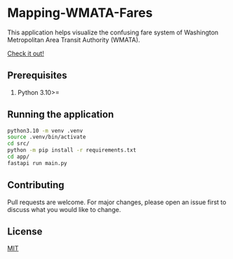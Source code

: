 # Mapping-WMATA-Fares
This application helps visualize the confusing fare system of Washington Metropolitan Area Transit Authority (WMATA).

[Check it out!](http://wmatafares.com)

## Prerequisites

1. Python 3.10>=

## Running the application

```bash
python3.10 -m venv .venv
source .venv/bin/activate
cd src/
python -m pip install -r requirements.txt
cd app/
fastapi run main.py
```

## Contributing
Pull requests are welcome. For major changes, please open an issue first to discuss what you would like to change.

## License
[MIT](https://choosealicense.com/licenses/mit/)
